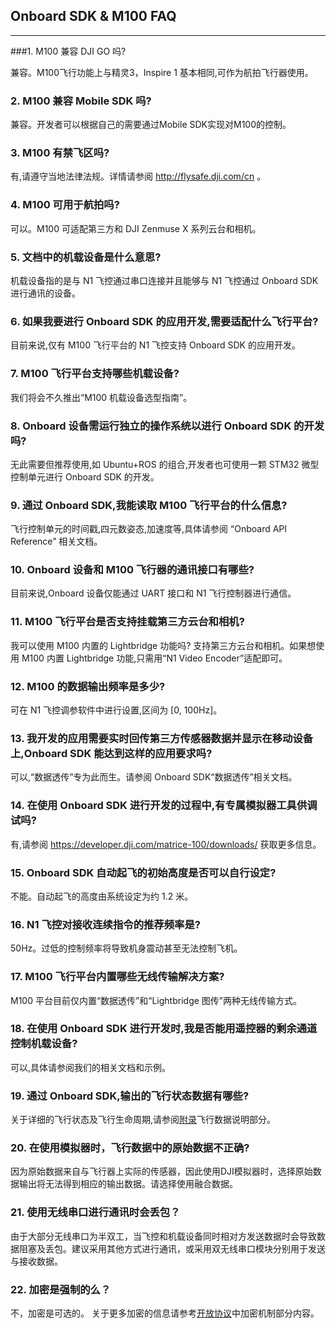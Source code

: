 ## Onboard SDK & M100 FAQ
---

###1. M100 兼容 DJI GO 吗? 

兼容。M100飞行功能上与精灵3，Inspire 1 基本相同,可作为航拍飞行器使用。

### 2. M100 兼容 Mobile SDK 吗? 

兼容。开发者可以根据自己的需要通过Mobile SDK实现对M100的控制。

### 3. M100 有禁飞区吗? 

有,请遵守当地法律法规。详情请参阅 http://flysafe.dji.com/cn 。

### 4. M100 可用于航拍吗?
可以。M100 可适配第三方和 DJI Zenmuse X 系列云台和相机。
### 5. 文档中的机载设备是什么意思?
机载设备指的是与 N1 飞控通过串口连接并且能够与 N1 飞控通过 Onboard SDK 进行通讯的设备。
### 6. 如果我要进行 Onboard SDK 的应用开发,需要适配什么飞行平台? 

目前来说,仅有 M100 飞行平台的 N1 飞控支持 Onboard SDK 的应用开发。
### 7. M100 飞行平台支持哪些机载设备? 

我们将会不久推出“M100 机载设备选型指南”。
### 8. Onboard 设备需运行独立的操作系统以进行 Onboard SDK 的开发吗?
无此需要但推荐使用,如 Ubuntu+ROS 的组合,开发者也可使用一颗 STM32 微型控制单元进行 Onboard SDK 的开发。
### 9. 通过 Onboard SDK,我能读取 M100 飞行平台的什么信息? 

飞行控制单元的时间戳,四元数姿态,加速度等,具体请参阅 “Onboard API Reference” 相关文档。
### 10. Onboard 设备和 M100 飞行器的通讯接口有哪些? 

目前来说,Onboard 设备仅能通过 UART 接口和 N1 飞行控制器进行通信。
### 11. M100 飞行平台是否支持挂载第三方云台和相机? 

我可以使用 M100 内置的 Lightbridge 功能吗? 支持第三方云台和相机。如果想使用 M100 内置 Lightbridge 功能,只需用“N1 Video Encoder”适配即可。
### 12. M100 的数据输出频率是多少?
可在 N1 飞控调参软件中进行设置,区间为 [0, 100Hz]。
### 13. 我开发的应用需要实时回传第三方传感器数据并显示在移动设备上,Onboard SDK 能达到这样的应用要求吗? 

可以,“数据透传”专为此而生。请参阅 Onboard SDK“数据透传”相关文档。
### 14. 在使用 Onboard SDK 进行开发的过程中,有专属模拟器工具供调试吗? 

有,请参阅 https://developer.dji.com/matrice-100/downloads/ 获取更多信息。
### 15. Onboard SDK 自动起飞的初始高度是否可以自行设定? 

不能。自动起飞的高度由系统设定为约 1.2 米。
### 16. N1 飞控对接收连续指令的推荐频率是?

50Hz。过低的控制频率将导致机身震动甚至无法控制飞机。
### 17. M100 飞行平台内置哪些无线传输解决方案?

M100 平台目前仅内置“数据透传”和“Lightbridge 图传”两种无线传输方式。
### 18. 在使用 Onboard SDK 进行开发时,我是否能用遥控器的剩余通道控制机载设备? 

可以,具体请参阅我们的相关文档和示例。

### 19. 通过 Onboard SDK,输出的飞行状态数据有哪些? 

关于详细的飞行状态及飞行生命周期,请参阅[附录](附录.md#飞行数据说明)飞行数据说明部分。

### 20. 在使用模拟器时，飞行数据中的原始数据不正确?

因为原始数据来自与飞行器上实际的传感器，因此使用DJI模拟器时，选择原始数据输出将无法得到相应的输出数据。请选择使用融合数据。

### 21. 使用无线串口进行通讯时会丢包？

由于大部分无线串口为半双工，当飞控和机载设备同时相对方发送数据时会导致数据阻塞及丢包。建议采用其他方式进行通讯，或采用双无线串口模块分别用于发送与接收数据。

### 22. 加密是强制的么？

不，加密是可选的。 关于更多加密的信息请参考[开放协议](开放协议.md#加密机制可选)中加密机制部分内容。
